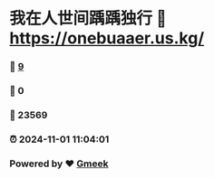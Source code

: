 # 我在人世间踽踽独行 :link: https://onebuaaer.us.kg/ 
### :page_facing_up: [9](https://onebuaaer.us.kg//tag.html) 
### :speech_balloon: 0 
### :hibiscus: 23569 
### :alarm_clock: 2024-11-01 11:04:01 
### Powered by :heart: [Gmeek](https://github.com/Meekdai/Gmeek)
